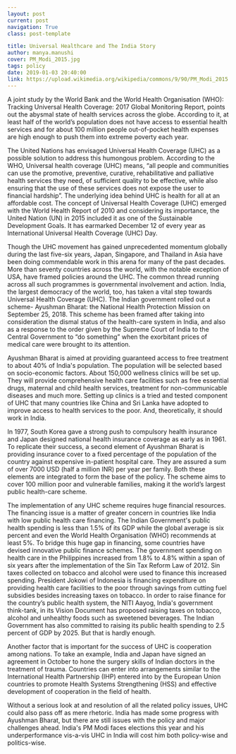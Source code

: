 ```yaml
---
layout: post
current: post
navigation: True
class: post-template

title: Universal Healthcare and The India Story
author: manya.manushi
cover: PM_Modi_2015.jpg
tags: policy
date: 2019-01-03 20:40:00
link: https://upload.wikimedia.org/wikipedia/commons/9/90/PM_Modi_2015.jpg
---
```

A joint study by the World Bank and the World Health Organisation (WHO): Tracking Universal Health Coverage: 2017 Global Monitoring Report, points out the abysmal state of health services across the globe. According to it, at least half of the world’s population does not have access to essential health services and for about 100 million people out-of-pocket health expenses are high enough to push them into extreme poverty each year.

The United Nations has envisaged Universal Health Coverage (UHC) as a possible solution to address this humongous problem. According to the WHO, Universal health coverage (UHC) means, “all people and communities can use the promotive, preventive, curative, rehabilitative and palliative health services they need, of sufficient quality to be effective, while also ensuring that the use of these services does not expose the user to financial hardship”. The underlying idea behind UHC is health for all at an affordable cost. The concept of Universal Health Coverage (UHC) emerged with the World Health Report of 2010 and considering its importance, the United Nation (UN) in 2015 included it as one of the Sustainable Development Goals. It has earmarked December 12 of every year as International Universal Health Coverage (UHC) Day.

Though the UHC movement has gained unprecedented momentum globally during the last five-six years, Japan, Singapore, and Thailand in Asia have been doing commendable work in this arena for many of the past decades. More than seventy countries across the world, with the notable exception of USA, have framed policies around the UHC. The common thread running across all such programmes is governmental involvement and action. India, the largest democracy of the world, too, has taken a vital step towards Universal Health Coverage (UHC). The Indian government rolled out a scheme- Ayushman Bharat: the National Health Protection Mission on September 25, 2018. This scheme has been framed after taking into consideration the dismal status of the health-care system in India, and also as a response to the order given by the Supreme Court of India to the Central Government to “do something” when the exorbitant prices of medical care were brought to its attention.

Ayushman Bharat is aimed at providing guaranteed access to free treatment to about 40% of India's population. The population will be selected based on socio-economic factors. About 150,000 wellness clinics will be set up. They will provide comprehensive health care facilities such as free essential drugs, maternal and child health services, treatment for non-communicable diseases and much more. Setting up clinics is a tried and tested component of UHC that many countries like China and Sri Lanka have adopted to improve access to health services to the poor. And, theoretically, it should work in India.

In 1977, South Korea gave a strong push to compulsory health insurance and Japan designed national health insurance coverage as early as in 1961. To replicate their success, a second element  of Ayushman Bharat is providing insurance cover to a fixed percentage of the population of the country against expensive in-patient hospital care. They are assured a sum of over 7000 USD (half a million INR) per year per family. Both these elements are integrated to form the base of the policy. The scheme aims to cover 100 million poor and vulnerable families, making it the world’s largest public health-care scheme.

The implementation of any UHC scheme requires huge financial resources. The financing issue is a matter of greater concern in countries like India with low public health care financing. The Indian Government's public health spending is less than 1.5% of its GDP while the global average is six percent and even the World Health Organisation (WHO) recommends at least 5%. To bridge this huge gap in financing, some countries have devised innovative public finance schemes. The government spending on health care in the Philippines increased from 1.8% to 4.8% within a span of six years after the implementation of the Sin Tax Reform Law of 2012. Sin taxes collected on tobacco and alcohol were used to finance this increased spending. President Jokowi of Indonesia is financing expenditure on providing health care facilities to the poor through savings from cutting fuel subsidies besides increasing taxes on tobacco. In order to raise finance for the country’s public health system, the NITI Aayog, India's government think-tank, in its Vision Document has proposed raising taxes on tobacco, alcohol and unhealthy foods such as sweetened beverages. The Indian Government has also committed to raising its public health spending to 2.5 percent of GDP by 2025. But that is hardly enough.

Another factor that is important for the success of UHC is cooperation among nations. To take an example, India and Japan have signed an agreement in October to hone the surgery skills of Indian doctors in the treatment of trauma. Countries can enter into arrangements similar to the International Health Partnership (IHP) entered into by the European Union countries to promote Health Systems Strengthening (HSS) and effective development of cooperation in the field of health.

Without a serious look at and resolution of all the related policy issues, UHC could also pass off as mere rhetoric. India has made some progress with Ayushman Bharat, but there are still issues with the policy and major challenges ahead. India's PM Modi faces elections this year and his underperformance vis-a-vis UHC in India will cost him both policy-wise and politics-wise.
